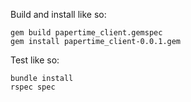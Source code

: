 Build and install like so:

```
gem build papertime_client.gemspec
gem install papertime_client-0.0.1.gem
```

Test like so:

```
bundle install
rspec spec
```

